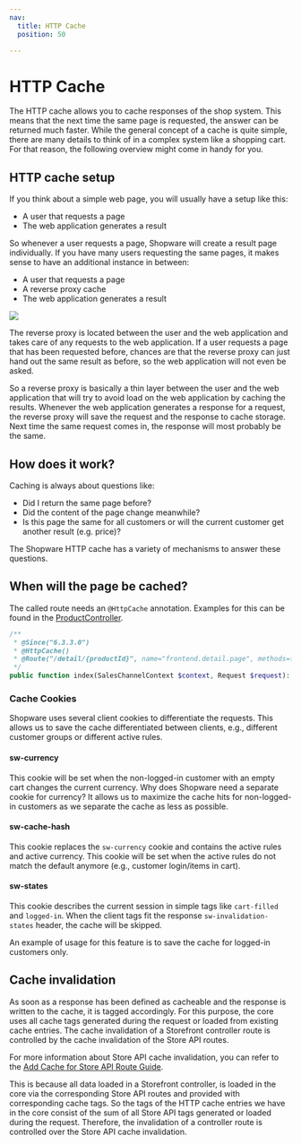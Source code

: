 ```yaml
---
nav:
  title: HTTP Cache
  position: 50

---
```


# HTTP Cache

The HTTP cache allows you to cache responses of the shop system. This means that the next time the same page is requested, the answer can be returned much faster. While the general concept of a cache is quite simple, there are many details to think of in a complex system like a shopping cart. For that reason, the following overview might come in handy for you.

## HTTP cache setup

If you think about a simple web page, you will usually have a setup like this:

* A user that requests a page
* The web application generates a result

So whenever a user requests a page, Shopware will create a result page individually. If you have many users requesting the same pages, it makes sense to have an additional instance in between:

* A user that requests a page
* A reverse proxy cache
* The web application generates a result

![](../../.gitbook/assets/reverse-proxy.svg)

The reverse proxy is located between the user and the web application and takes care of any requests to the web application. If a user requests a page that has been requested before, chances are that the reverse proxy can just hand out the same result as before, so the web application will not even be asked.

So a reverse proxy is basically a thin layer between the user and the web application that will try to avoid load on the web application by caching the results. Whenever the web application generates a response for a request, the reverse proxy will save the request and the response to cache storage. Next time the same request comes in, the response will most probably be the same.

## How does it work?

Caching is always about questions like:

* Did I return the same page before?
* Did the content of the page change meanwhile?
* Is this page the same for all customers or will the current customer get another result \(e.g. price\)?

The Shopware HTTP cache has a variety of mechanisms to answer these questions.

## When will the page be cached?

The called route needs an `@HttpCache` annotation. Examples for this can be found in the [ProductController](https://github.com/shopware/platform/blob/v6.3.4.1/src/Storefront/Controller/ProductController.php#L86).

```php
/**
 * @Since("6.3.3.0")
 * @HttpCache()
 * @Route("/detail/{productId}", name="frontend.detail.page", methods={"GET"})
 */
public function index(SalesChannelContext $context, Request $request): Response
```

### Cache Cookies

Shopware uses several client cookies to differentiate the requests. This allows us to save the cache differentiated between clients, e.g., different customer groups or different active rules.

#### sw-currency

This cookie will be set when the non-logged-in customer with an empty cart changes the current currency. Why does Shopware need a separate cookie for currency? It allows us to maximize the cache hits for non-logged-in customers as we separate the cache as less as possible.

#### sw-cache-hash

This cookie replaces the `sw-currency` cookie and contains the active rules and active currency. This cookie will be set when the active rules do not match the default anymore \(e.g., customer login/items in cart\).

#### sw-states

This cookie describes the current session in simple tags like `cart-filled` and `logged-in`. When the client tags fit the response `sw-invalidation-states` header, the cache will be skipped.

An example of usage for this feature is to save the cache for logged-in customers only.

## Cache invalidation

As soon as a response has been defined as cacheable and the response is written to the cache, it is tagged accordingly. For this purpose, the core uses all cache tags generated during the request or loaded from existing cache entries. The cache invalidation of a Storefront controller route is controlled by the cache invalidation of the Store API routes.

For more information about Store API cache invalidation, you can refer to the [Add Cache for Store API Route Guide](../../guides/plugins/plugins/framework/store-api/add-caching-for-store-api-route).

This is because all data loaded in a Storefront controller, is loaded in the core via the corresponding Store API routes and provided with corresponding cache tags. So the tags of the HTTP cache entries we have in the core consist of the sum of all Store API tags generated or loaded during the request. Therefore, the invalidation of a controller route is controlled over the Store API cache invalidation.
